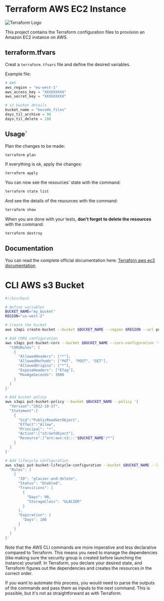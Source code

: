 # Terraform AWS EC2 Instance

![Terraform Logo](https://upload.wikimedia.org/wikipedia/commons/thumb/0/04/Terraform_Logo.svg/1280px-Terraform_Logo.svg.png)

This project contains the Terraform configuration files to provision an Amazon EC2 instance on AWS.


## terraform.tfvars

Creat a `terraform.tfvars` file and define the desired variables.

Example file:

```terraform
# AWS
aws_region = "eu-west-1"
aws_access_key = "XXXXXXXXX"
aws_secret_key = "XXXXXXXXX"

# s3 bucket details
bucket_name = "becode_files"
days_til_archive = 90
days_til_delete = 180
```


## Usage`

Plan the changes to be made:

```bash
terraform plan
```

If everything is ok, apply the changes:

```bash
terraform apply
```


You can now see the resources' state with the command:

```bash
terraform state list
```

And see the details of the resources with the command:

```bash
terraform show
```


When you are done with your tests, **don't forget to delete the resources** with the command:

```bash
terraform destroy
```


## Documentation

You can read the complete official documentation here: 
[Terraforn aws ec2 documentation](https://registry.terraform.io/providers/hashicorp/aws/latest/docs/resources/instance).

# CLI AWS s3 Bucket
```bash
#!/bin/bash

# Define variables
BUCKET_NAME="my_bucket"
REGION="us-west-2"

# Create the bucket
aws s3api create-bucket --bucket $BUCKET_NAME --region $REGION --acl public-read

# Add CORS configuration
aws s3api put-bucket-cors --bucket $BUCKET_NAME --cors-configuration '{
  "CORSRules": [
    {
      "AllowedHeaders": ["*"],
      "AllowedMethods": ["PUT", "POST", "GET"],
      "AllowedOrigins": ["*"],
      "ExposeHeaders": ["ETag"],
      "MaxAgeSeconds": 3000
    }
  ]
}'

# Add bucket policy
aws s3api put-bucket-policy --bucket $BUCKET_NAME --policy '{
  "Version":"2012-10-17",
  "Statement":[
    {
      "Sid":"PublicReadGetObject",
      "Effect":"Allow",
      "Principal": "*",
      "Action":["s3:GetObject"],
      "Resource":["arn:aws:s3:::'$BUCKET_NAME'/*"]
    }
  ]
}'

# Add lifecycle configuration
aws s3api put-bucket-lifecycle-configuration --bucket $BUCKET_NAME --lifecycle-configuration '{
  "Rules": [
    {
      "ID": "glacier-and-delete",
      "Status": "Enabled",
      "Transitions": [
        {
          "Days": 90,
          "StorageClass": "GLACIER"
        }
      ],
      "Expiration": {
        "Days": 180
      }
    }
  ]
}'
```


Note that the AWS CLI commands are more imperative and less declarative compared to Terraform. This means you need to manage the dependencies (like making sure the security group is created before launching the instance) yourself. In Terraform, you declare your desired state, and Terraform figures out the dependencies and creates the resources in the correct order.

If you want to automate this process, you would need to parse the outputs of the commands and pass them as inputs to the next command. This is possible, but it's not as straightforward as with Terraform.